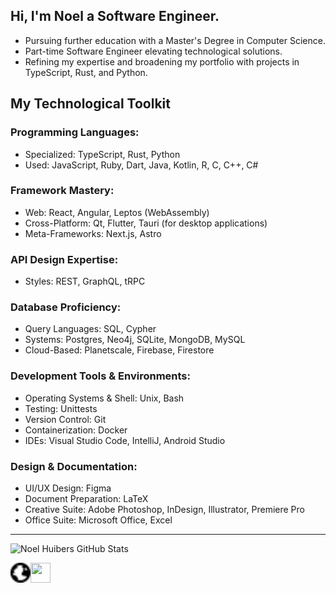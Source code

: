 ## Hi, I'm Noel a Software Engineer.

- Pursuing further education with a Master's Degree in Computer Science.
- Part-time Software Engineer elevating technological solutions.
- Refining my expertise and broadening my portfolio with projects in TypeScript, Rust, and Python.

## My Technological Toolkit

### Programming Languages:

- Specialized: TypeScript, Rust, Python
- Used: JavaScript, Ruby, Dart, Java, Kotlin, R, C, C++, C#

### Framework Mastery:

- Web: React, Angular, Leptos (WebAssembly)
- Cross-Platform: Qt, Flutter, Tauri (for desktop applications)
- Meta-Frameworks: Next.js, Astro

### API Design Expertise:

- Styles: REST, GraphQL, tRPC

### Database Proficiency:

- Query Languages: SQL, Cypher
- Systems: Postgres, Neo4j, SQLite, MongoDB, MySQL
- Cloud-Based: Planetscale, Firebase, Firestore

### Development Tools & Environments:

- Operating Systems & Shell: Unix, Bash
- Testing: Unittests
- Version Control: Git
- Containerization: Docker
- IDEs: Visual Studio Code, IntelliJ, Android Studio

### Design & Documentation:

- UI/UX Design: Figma
- Document Preparation: LaTeX
- Creative Suite: Adobe Photoshop, InDesign, Illustrator, Premiere Pro
- Office Suite: Microsoft Office, Excel

---

<img aling="left" alt="Noel Huibers GitHub Stats" src="https://github-readme-stats-noelhuibers.vercel.app/api?username=NoelHuibers&count_private=true&show_icons=true&hide_border=true&hide=issues&theme=cobalt"/>

<p align="left">
    <a href ="https://huibers.io" target="_blank" rel="noreferrer">
            <img align="left" alt="huibers.io" width="32px" height="32px" src="https://raw.githubusercontent.com/iconic/open-iconic/master/svg/globe.svg"/>
    </a>
    <a href="https://www.linkedin.com/in/Huibers" target="_blank" rel="noreferrer"> 
            <img src="https://raw.githubusercontent.com/danielcranney/readme-generator/main/public/icons/socials/linkedin.svg" width="32" height="32" /> 
    </a>
</p>

